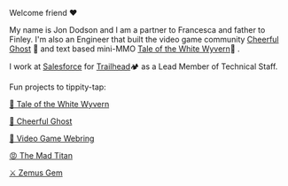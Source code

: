 Welcome friend ❤️

My name is Jon Dodson and I am a partner to Francesca and father to Finley. I'm also an Engineer that built the video game community [Cheerful Ghost](https://cheerfulghost.com) 👻  and text based mini-MMO [Tale of the White Wyvern](https://thewhitewyvern.com)🐉 .

I work at [Salesforce](https://salesforce.com) for [Trailhead](https://trailblazer.me/id/jdodson)🏕  as a Lead Member of Technical Staff.

Fun projects to tippity-tap:

[🐉  Tale of the White Wyvern](https://thewhitewyvern.com)

[👻  Cheerful Ghost](https://cheerfulghost.com)

[👾  Video Game Webring](http://vgw.io/)

[😡  The Mad Titan](https://github.com/jdodson/themadtitan)

[⚔️  Zemus Gem](https://github.com/jdodson/zemus)
